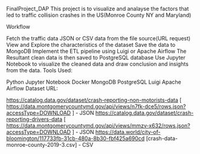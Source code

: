 FinalProject_DAP
This project is to visualize and analayse the factors that led to traffic collision crashes in the US(Monroe County NY and Maryland)

Workflow

Fetch the traffic data JSON or CSV data from the file source(URL request)
View and Explore the characteristics of the dataset
Save the data to MongoDB
Implement the ETL pipeline using Luigi or Apache Airflow
The Resultant clean data is then saved to PostgreSQL database
Use Jupyter Notebook to visualize the cleaned data and draw conclusion and insights from the data.
Tools Used:

Python
Jupyter Notebook
Docker
MongoDB
PostgreSQL
Luigi
Apache Airflow
Dataset URL:

https://catalog.data.gov/dataset/crash-reporting-non-motorists-data [ https://data.montgomerycountymd.gov/api/views/n7fk-dce5/rows.json?accessType=DOWNLOAD ] - JSON
https://catalog.data.gov/dataset/crash-reporting-drivers-data [ https://data.montgomerycountymd.gov/api/views/mmzv-x632/rows.json?accessType=DOWNLOAD ] - JSON
https://data.world/city-of-bloomington/117733fb-31cb-480a-8b30-fbf425a690cd [crash-data-monroe-county-2019-3.csv] - CSV
